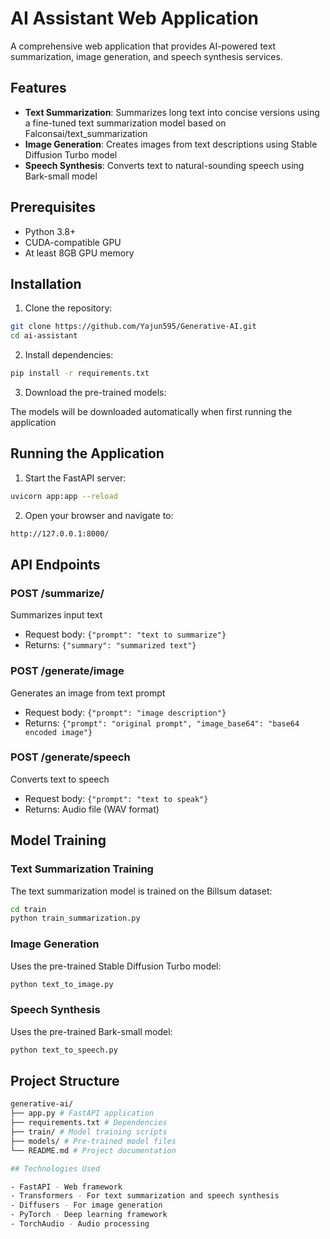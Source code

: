 # AI Assistant Web Application

A comprehensive web application that provides AI-powered text summarization, image generation, and speech synthesis services.

## Features

- **Text Summarization**: Summarizes long text into concise versions using a fine-tuned text summarization model based on Falconsai/text_summarization
- **Image Generation**: Creates images from text descriptions using Stable Diffusion Turbo model
- **Speech Synthesis**: Converts text to natural-sounding speech using Bark-small model

## Prerequisites

- Python 3.8+
- CUDA-compatible GPU
- At least 8GB GPU memory

## Installation

1. Clone the repository:

```bash
git clone https://github.com/Yajun595/Generative-AI.git
cd ai-assistant
```

2. Install dependencies:

```bash
pip install -r requirements.txt
```

3. Download the pre-trained models:

The models will be downloaded automatically when first running the application

## Running the Application

1. Start the FastAPI server:

```bash
uvicorn app:app --reload
```

2. Open your browser and navigate to:

```bash
http://127.0.0.1:8000/
```


## API Endpoints

### POST /summarize/
Summarizes input text
- Request body: `{"prompt": "text to summarize"}`
- Returns: `{"summary": "summarized text"}`

### POST /generate/image
Generates an image from text prompt
- Request body: `{"prompt": "image description"}`
- Returns: `{"prompt": "original prompt", "image_base64": "base64 encoded image"}`

### POST /generate/speech  
Converts text to speech
- Request body: `{"prompt": "text to speak"}`
- Returns: Audio file (WAV format)

## Model Training

### Text Summarization Training
The text summarization model is trained on the Billsum dataset:

```bash
cd train
python train_summarization.py
```

### Image Generation
Uses the pre-trained Stable Diffusion Turbo model:

```bash
python text_to_image.py
```

### Speech Synthesis
Uses the pre-trained Bark-small model:

```bash
python text_to_speech.py
```

## Project Structure

```bash
generative-ai/
├── app.py # FastAPI application
├── requirements.txt # Dependencies
├── train/ # Model training scripts
├── models/ # Pre-trained model files
└── README.md # Project documentation

## Technologies Used

- FastAPI - Web framework
- Transformers - For text summarization and speech synthesis
- Diffusers - For image generation
- PyTorch - Deep learning framework
- TorchAudio - Audio processing
